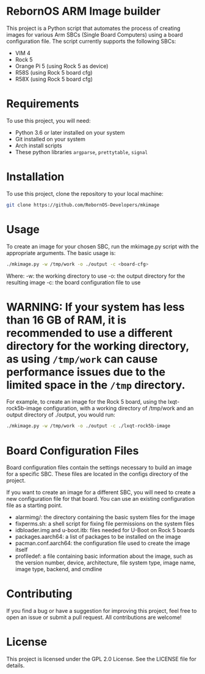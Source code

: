 # RebornOS ARM Image builder

This project is a Python script that automates the process of creating images for various Arm SBCs (Single Board Computers) using a board configuration file. The script currently supports the following SBCs:

- VIM 4
- Rock 5
- Orange Pi 5 (using Rock 5 as device)
- R58S (using Rock 5 board cfg)
- R58X (using Rock 5 board cfg)

# Requirements

To use this project, you will need:

- Python 3.6 or later installed on your system
- Git installed on your system
- Arch install scripts 
- These python libraries `argparse`, `prettytable`, `signal`
    

# Installation

To use this project, clone the repository to your local machine:

```bash
git clone https://github.com/RebornOS-Developers/mkimage
```
# Usage

To create an image for your chosen SBC, run the mkimage.py script with the appropriate arguments. The basic usage is:

```bash
./mkimage.py -w /tmp/work -o ./output -c <board-cfg>
```

Where:
    -w: the working directory to use
    -o: the output directory for the resulting image
    -c: the board configuration file to use
    
# **WARNING:** If your system has less than 16 GB of RAM, it is recommended to use a different directory for the working directory, as using `/tmp/work` can cause performance issues due to the limited space in the `/tmp` directory.

For example, to create an image for the Rock 5 board, using the lxqt-rock5b-image configuration, with a working directory of /tmp/work and an output directory of ./output, you would run:

```bash
./mkimage.py -w /tmp/work -o ./output -c ./lxqt-rock5b-image
```

# Board Configuration Files

Board configuration files contain the settings necessary to build an image for a specific SBC. These files are located in the configs directory of the project.

If you want to create an image for a different SBC, you will need to create a new configuration file for that board. You can use an existing configuration file as a starting point.

- alarmimg/: the directory containing the basic system files for the image
- fixperms.sh: a shell script for fixing file permissions on the system files
- idbloader.img and u-boot.itb: files needed for U-Boot on Rock 5 boards
- packages.aarch64: a list of packages to be installed on the image
- pacman.conf.aarch64: the configuration file used to create the image itself
- profiledef: a file containing basic information about the image, such as the version number, device, architecture, file system type, image name, image type, backend, and cmdline


# Contributing

If you find a bug or have a suggestion for improving this project, feel free to open an issue or submit a pull request. All contributions are welcome!

# License

This project is licensed under the GPL 2.0 License. See the LICENSE file for details.
